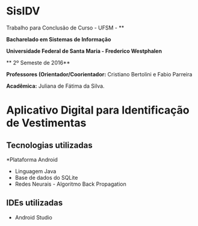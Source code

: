 # SisIDV

Trabalho para Conclusão de Curso - UFSM - **

**Bacharelado em Sistemas de Informação**

**Universidade Federal de Santa Maria - Frederico Westphalen**

** 2º Semeste de 2016**



**Professores (Orientador/Coorientador:** Cristiano Bertolini e Fabio Parreira

**Acadêmica:** Juliana de Fátima da Silva.



Aplicativo Digital para Identificação de Vestimentas
==============



Tecnologias utilizadas
--------------
*Plataforma Android
* Linguagem Java
* Base de dados do SQLite
* Redes Neurais - Algoritmo Back Propagation


IDEs utilizadas
--------------
* Android Studio
